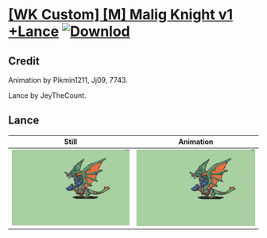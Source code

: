 # [\[WK Custom\] \[M\] Malig Knight v1 +Lance](./) [![Downlod](https://img.shields.io/badge/Download--red?style=social&logo=github)](https://minhaskamal.github.io/DownGit/#/home?url=https://github.com/Klokinator/FE-Repo/tree/main/Battle%20Animations%2FMounted%20-%20Pegs%2C%20Wyverns%2C%20Griffons%2F%5BWK%20Custom%5D%20%5BM%5D%20Malig%20Knight%20v1%20%2BLance%2F2.%20Lance%20%7BJey%20the%20Count%7D)

## Credit

Animation by Pikmin1211, Jj09, 7743.

Lance by JeyTheCount.

## Lance

| Still | Animation |
| :---: | :-------: |
| ![Lance still](./Lance_000.png) | ![Lance animation](./Lance.gif) |
